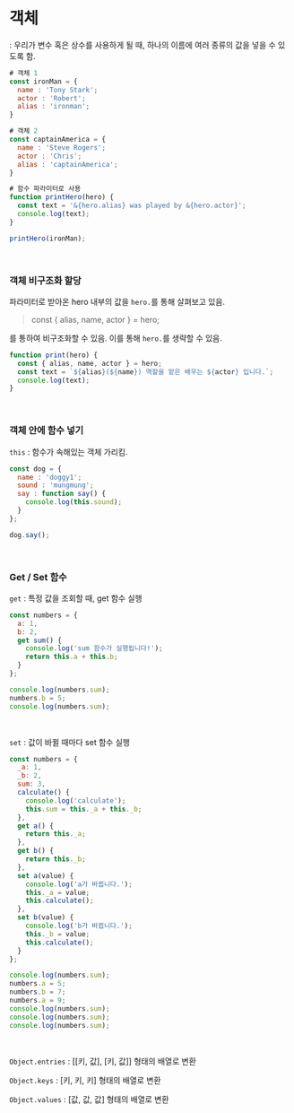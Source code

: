 # 객체

: 우리가 변수 혹은 상수를 사용하게 될 때, 하나의 이름에 여러 종류의 값을 넣을 수 있도록 함.

```javascript
# 객체 1
const ironMan = {
  name : 'Tony Stark';
  actor : 'Robert';
  alias : 'ironman';
}

# 객체 2
const captainAmerica = {
  name : 'Steve Rogers';
  actor : 'Chris';
  alias : 'captainAmerica';
}

# 함수 파라미터로 사용
function printHero(hero) {
  const text = '&{hero.alias} was played by &{hero.actor}';
  console.log(text);
}

printHero(ironMan);
```
<br/>

### 객체 비구조화 할당

파라미터로 받아온 hero 내부의 값을 `hero.`를 통해 살펴보고 있음.

> const { alias, name, actor } = hero;

를 통하여 비구조화할 수 있음. 이를 통해 `hero.`를 생략할 수 있음.

```javascript
function print(hero) {
  const { alias, name, actor } = hero;
  const text = `${alias}(${name}) 역할을 맡은 배우는 ${actor} 입니다.`;
  console.log(text);
}
```



<br/>

### 객체 안에 함수 넣기

`this` : 함수가 속해있는 객체 가리킴.

```javascript
const dog = {
  name : 'doggy1';
  sound : 'mungmung';
  say : function say() {
    console.log(this.sound);
  }
};

dog.say();
```

<br/>

### Get / Set 함수

`get` : 특정 값을 조회할 때, get 함수 실행

```javascript
const numbers = {
  a: 1,
  b: 2,
  get sum() {
    console.log('sum 함수가 실행됩니다!');
    return this.a + this.b;
  }
};

console.log(numbers.sum);
numbers.b = 5;
console.log(numbers.sum);
```

<br/>

`set` : 값이 바뀔 때마다 set 함수 실행

```javascript
const numbers = {
  _a: 1,
  _b: 2,
  sum: 3,
  calculate() {
    console.log('calculate');
    this.sum = this._a + this._b;
  },
  get a() {
    return this._a;
  },
  get b() {
    return this._b;
  },
  set a(value) {
    console.log('a가 바뀝니다.');
    this._a = value;
    this.calculate();
  },
  set b(value) {
    console.log('b가 바뀝니다.');
    this._b = value;
    this.calculate();
  }
};

console.log(numbers.sum);
numbers.a = 5;
numbers.b = 7;
numbers.a = 9;
console.log(numbers.sum);
console.log(numbers.sum);
console.log(numbers.sum);
```
<br/>

`Object.entries` : [[키, 값], [키, 값]] 형태의 배열로 변환

`Object.keys` : [키, 키, 키] 형태의 배열로 변환

`Object.values` : [값, 값, 값] 형태의 배열로 변환

